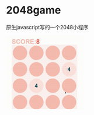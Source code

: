 # 2048game
原生javascript写的一个2048小程序

<img src="https://github.com/ZihanChen1993/2048game/blob/master/2048(1).gif" weight="200px" height="200px">
